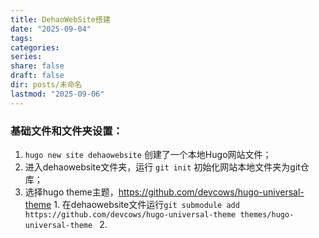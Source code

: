 ```yaml
---
title: DehaoWebSite搭建
date: "2025-09-04"
tags:
categories:
series:
share: false
draft: false
dir: posts/未命名
lastmod: "2025-09-06"
---
```



### 基础文件和文件夹设置：

1. `hugo new site dehaowebsite` 创建了一个本地Hugo网站文件；
2.  进入dehaowebsite文件夹，运行 `git init` 初始化网站本地文件夹为git仓库；
3. 选择hugo theme主题，https://github.com/devcows/hugo-universal-theme
		1. 在dehaowebsite文件运行`git submodule add https://github.com/devcows/hugo-universal-theme themes/hugo-universal-theme `
		2. 